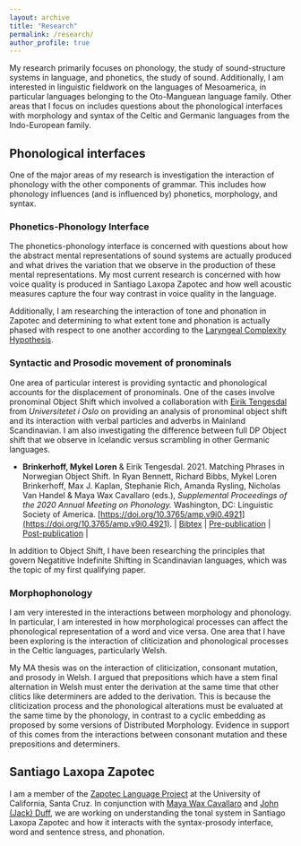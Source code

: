 ```yaml
---
layout: archive
title: "Research"
permalink: /research/
author_profile: true
---
```


<!-- {% if author.googlescholar %}
  You can also find my articles on <u><a href="{{author.googlescholar}}">my Google Scholar profile</a>.</u>
{% endif %}

{% include base_path %}

{% for post in site.publications reversed %}
  {% include archive-single.html %}
{% endfor %} -->

My research primarily focuses on phonology, the study of sound-structure systems in language, and phonetics, the study of sound. Additionally, I am interested in linguistic fieldwork on the languages of Mesoamerica, in particular languages belonging to the Oto-Manguean language family. Other areas that I focus on includes questions about the phonological interfaces with morphology and syntax of the Celtic and Germanic languages from the Indo-European family.

## Phonological interfaces

One of the major areas of my research is investigation the interaction of phonology with the other components of grammar. This includes how phonology influences (and is influenced by) phonetics, morphology, and syntax.

### Phonetics-Phonology Interface

The phonetics-phonology interface is concerned with questions about how the abstract mental representations of sound systems are actually produced and what drives the variation that we observe in the production of these mental representations. My most current research is concerned with how voice quality is produced in Santiago Laxopa Zapotec and how well acoustic measures capture the four way contrast in voice quality in the language. 

Additionally, I am researching the interaction of tone and phonation in Zapotec and determining to what extent tone and phonation is actually phased with respect to one another according to the [Laryngeal Complexity Hypothesis](https://doi.org/10.1017/S0952675797003412). 

### Syntactic and Prosodic movement of pronominals

One area of particular interest is providing syntactic and phonological accounts for the displacement of pronominals. One of the cases involve pronominal Object Shift which involved a collaboration with [Eirik Tengesdal](https://www.hf.uio.no/iln/english/people/aca/scandinavian-languages/temporary/eirikten/) from _Universitetet i Oslo_ on providing an analysis of pronominal object shift and its interaction with verbal particles and adverbs in Mainland Scandinavian. I am also investigating the difference between full DP Object shift that we observe in Icelandic versus scrambling in other Germanic languages.

- **Brinkerhoff, Mykel Loren** & Eirik Tengesdal. 2021. Matching Phrases in Norwegian Object Shift. In Ryan Bennett, Richard Bibbs, Mykel Loren Brinkerhoff, Max J. Kaplan, Stephanie Rich, Amanda Rysling, Nicholas Van Handel & Maya Wax Cavallaro (eds.), _Supplemental Proceedings of the 2020 Annual Meeting on Phonology._ Washington, DC: Linguistic Society of America. [https://doi.org/10.3765/amp.v9i0.4921](https://doi.org/10.3765/amp.v9i0.4921). \| [Bibtex](/bibliographies/brinkerhoffMATCHINGPhrasesNorwegian2021.bib) \| [Pre-publication](../files/BrinkerhoffTengesdalAMP2020_preprint.pdf) \| [Post-publication](/files/brinkerhoffMATCHINGPhrasesNorwegian2021.pdf) \|

In addition to Object Shift, I have been researching the principles that govern Negatitive Indefinite Shifting in Scandinavian languages, which was the topic of my first qualifying paper.

### Morphophonology 

I am very interested in the interactions between morphology and phonology. In particular, I am interested in how morphological processes can affect the phonological representation of a word and vice versa. One area that I have been exploring is the interaction of cliticization and phonological processes in the Celtic languages, particularly Welsh. 

My MA thesis was on the interaction of cliticization, consonant mutation, and prosody in Welsh. I argued that prepositions which have a stem final alternation in Welsh must enter the derivation at the same time that other clitics like determiners are added to the derivation. This is because the cliticization process and the phonological alterations must be evaluated at the same time by the phonology, in contrast to a cyclic embedding as proposed by some versions of Distributed Morphology. Evidence in support of this comes from the interactions between consonant mutation and these prepositions and determiners. 


<!-- ## Phonetic research -->


## Santiago Laxopa Zapotec

I am a member of the [Zapotec Language Project](http://zapotec.ucsc.edu/) at the University of California, Santa Cruz. In conjunction with [Maya Wax Cavallaro](https://waxcavallaro.sites.ucsc.edu/) and [John (Jack) Duff](https://people.ucsc.edu/~jduff/), we are working on understanding the tonal system in Santiago Laxopa Zapotec and how it interacts with the syntax-prosody interface, word and sentence stress, and phonation.
